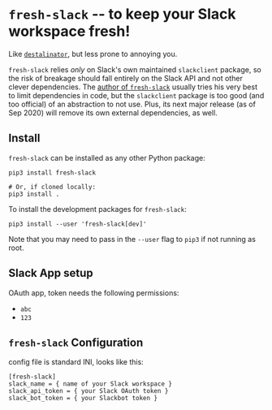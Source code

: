 `fresh-slack` -- to keep your Slack workspace fresh!
====================================================

Like [`destalinator`](github.com/randsleadershipslack/destalinator), but less
prone to annoying you.

`fresh-slack` relies *only* on Slack's own maintained `slackclient` package, so
the risk of breakage should fall entirely on the Slack API and not other clever
dependencies. The [author of `fresh-slack`](https://github.com/ryapric) usually
tries his very best to limit dependencies in code, but the `slackclient` package
is too good (and too official) of an abstraction to not use. Plus, its next
major release (as of Sep 2020) will remove its own external dependencies, as
well.

Install
-------

`fresh-slack` can be installed as any other Python package:

    pip3 install fresh-slack
    
    # Or, if cloned locally:
    pip3 install .

To install the development packages for `fresh-slack`:

    pip3 install --user 'fresh-slack[dev]'

Note that you may need to pass in the `--user` flag to `pip3` if not running as
root.

Slack App setup
---------------

OAuth app, token needs the following permissions:

- `abc`
- `123`

`fresh-slack` Configuration
---------------------------

config file is standard INI, looks like this:

    [fresh-slack]
    slack_name = { name of your Slack workspace }
    slack_api_token = { your Slack OAuth token }
    slack_bot_token = { your Slackbot token }

